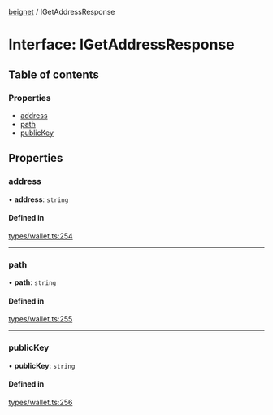 [beignet](../README.md) / IGetAddressResponse

# Interface: IGetAddressResponse

## Table of contents

### Properties

- [address](IGetAddressResponse.md#address)
- [path](IGetAddressResponse.md#path)
- [publicKey](IGetAddressResponse.md#publickey)

## Properties

### address

• **address**: `string`

#### Defined in

[types/wallet.ts:254](https://github.com/coreyphillips/beignet/blob/f8e8e28/src/types/wallet.ts#L254)

___

### path

• **path**: `string`

#### Defined in

[types/wallet.ts:255](https://github.com/coreyphillips/beignet/blob/f8e8e28/src/types/wallet.ts#L255)

___

### publicKey

• **publicKey**: `string`

#### Defined in

[types/wallet.ts:256](https://github.com/coreyphillips/beignet/blob/f8e8e28/src/types/wallet.ts#L256)

